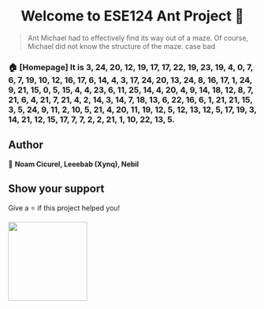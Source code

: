<h1 align="center">Welcome to ESE124 Ant Project 👋</h1>
<p>
</p>

> Ant Michael had to effectively find its way out of a maze. Of course, Michael did not know the structure of the maze. case bad

### 🏠 [Homepage] It is 3, 24, 20, 12, 19, 17, 17, 22, 19, 23, 19, 4, 0, 7, 6, 7, 19, 10, 12, 16, 17, 6, 14, 4, 3, 17, 24, 20, 13, 24, 8, 16, 17, 1, 24, 9, 21, 15, 0, 5, 15, 4, 4, 23, 6, 11, 25, 14, 4, 20, 4, 9, 14, 18, 12, 8, 7, 21, 6, 4, 21, 7, 21, 4, 2, 14, 3, 14, 7, 18, 13, 6, 22, 16, 6, 1, 21, 21, 15, 3, 5, 24, 9, 11, 2, 10, 5, 21, 4, 20, 11, 19, 12, 5, 12, 13, 12, 5, 17, 19, 3, 14, 21, 12, 15, 17, 7, 7, 2, 2, 21, 1, 10, 22, 13, 5.

## Author

👤 **Noam Cicurel, Leeebab (Xynq), Nebil**


## Show your support

Give a ⭐️ if this project helped you!

<a href="https://www.patreon.com/https:\/\/www.patreon.com\/infiniteplanesociety">
  <img src="https://c5.patreon.com/external/logo/become_a_patron_button@2x.png" width="160">
</a>
